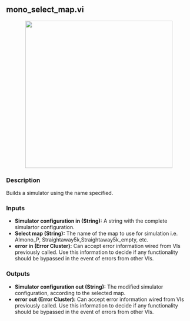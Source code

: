 ## mono_select_map.vi
<p align="center">
<img src="https://github.com/monoDriveIO/documentation/raw/master/WikiPhotos/LV_client/utilities/mono__select__mapc.png" width="400"  />
</p>

### Description 
Builds a simulator using the name specified.

### Inputs

- **Simulator configuration in (String):** A string with the complete simulartor configuration.
- **Select map (String):** The name of the map to use for simulation i.e. Almono_P, Straightaway5k,Straightaway5k_empty, etc.
- **error in (Error Cluster):** Can accept error information wired from VIs previously called. Use this information to decide if any functionality should be bypassed in the event of errors from other VIs.


### Outputs

- **Simulator configuration out (String):** The modified simulator configuration, according to the selected map.
- **error out (Error Cluster):** Can accept error information wired from VIs previously called. Use this information to decide if any functionality should be bypassed in the event of errors from other VIs.
